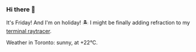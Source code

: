 ### Hi there :wave:

It's Friday! And I'm on holiday! :desert_island: I might be finally adding refraction to my [terminal raytracer](https://github.com/bewuethr/bash-raytracer).

Weather in Toronto: sunny, at +22°C.
